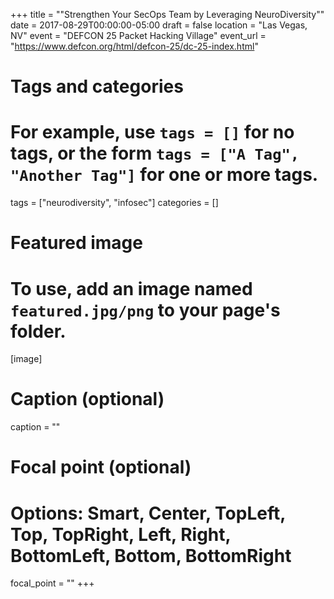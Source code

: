 +++
title = ""Strengthen Your SecOps Team by Leveraging NeuroDiversity""
date = 2017-08-29T00:00:00-05:00
draft = false
location = "Las Vegas, NV"
event = "DEFCON 25 Packet Hacking Village" event_url = "https://www.defcon.org/html/defcon-25/dc-25-index.html"

# Tags and categories
# For example, use `tags = []` for no tags, or the form `tags = ["A Tag", "Another Tag"]` for one or more tags.
tags = ["neurodiversity", "infosec"]
categories = []

# Featured image
# To use, add an image named `featured.jpg/png` to your page's folder.
[image]
  # Caption (optional)
  caption = ""

  # Focal point (optional)
  # Options: Smart, Center, TopLeft, Top, TopRight, Left, Right, BottomLeft, Bottom, BottomRight
  focal_point = ""
+++
